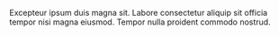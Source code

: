 Excepteur ipsum duis magna sit. Labore consectetur aliquip sit officia tempor nisi magna eiusmod. Tempor nulla proident commodo nostrud.

